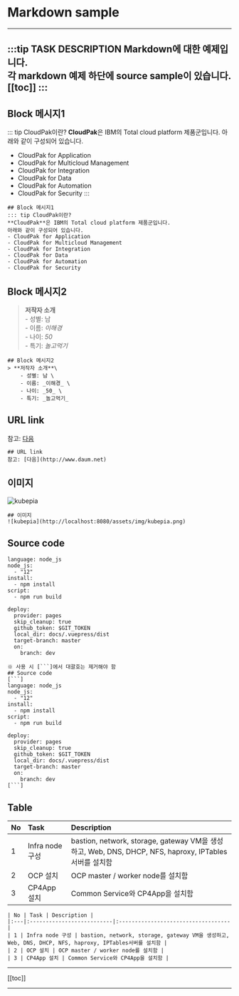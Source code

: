 # Markdown sample
---
:::tip TASK DESCRIPTION
Markdown에 대한 예제입니다.  
각 markdown 예제 하단에 source sample이 있습니다.   
[[toc]]
:::
---

## Block 메시지1
::: tip CloudPak이란?
**CloudPak**은 IBM의 Total cloud platform 제품군입니다.
아래와 같이 구성되어 있습니다.
- CloudPak for Application
- CloudPak for Multicloud Management
- CloudPak for Integration
- CloudPak for Data
- CloudPak for Automation
- CloudPak for Security
:::
```
## Block 메시지1
::: tip CloudPak이란?
**CloudPak**은 IBM의 Total cloud platform 제품군입니다.
아래와 같이 구성되어 있습니다.
- CloudPak for Application
- CloudPak for Multicloud Management
- CloudPak for Integration
- CloudPak for Data
- CloudPak for Automation
- CloudPak for Security
```

## Block 메시지2
> **저작자 소개**\
    - 성별: 남 \
    - 이름: _이해경_ \
    - 나이: _50_ \
    - 특기: _놀고먹기_
```
## Block 메시지2
> **저작자 소개**\
    - 성별: 남 \
    - 이름: _이해경_ \
    - 나이: _50_ \
    - 특기: _놀고먹기_
```

## URL link 
참고: [다음](http://www.daum.net)
```
## URL link 
참고: [다음](http://www.daum.net)
```

## 이미지 
![kubepia](http://localhost:8080/assets/img/kubepia.png)
```
## 이미지 
![kubepia](http://localhost:8080/assets/img/kubepia.png)
```

## Source code
``` 
language: node_js
node_js:
  - "12"
install:
  - npm install
script:
  - npm run build

deploy:
  provider: pages
  skip_cleanup: true
  github_token: $GIT_TOKEN
  local_dir: docs/.vuepress/dist
  target-branch: master
  on:
    branch: dev
```
```
※ 사용 시 [```]에서 대괄호는 제거해야 함
## Source code
[```] 
language: node_js
node_js:
  - "12"
install:
  - npm install
script:
  - npm run build

deploy:
  provider: pages
  skip_cleanup: true
  github_token: $GIT_TOKEN
  local_dir: docs/.vuepress/dist
  target-branch: master
  on:
    branch: dev
[```]
```

## Table
| No | Task | Description |
|:---|:--------------------------|:-----------------------------------|
| 1 | Infra node 구성 | bastion, network, storage, gateway VM을 생성하고, Web, DNS, DHCP, NFS, haproxy, IPTables서버를 설치함 |
| 2 | OCP 설치 | OCP master / worker node를 설치함 |
| 3 | CP4App 설치 | Common Service와 CP4App을 설치함 |
```
| No | Task | Description |
|:---|:--------------------------|:-----------------------------------|
| 1 | Infra node 구성 | bastion, network, storage, gateway VM을 생성하고, Web, DNS, DHCP, NFS, haproxy, IPTables서버를 설치함 |
| 2 | OCP 설치 | OCP master / worker node를 설치함 |
| 3 | CP4App 설치 | Common Service와 CP4App을 설치함 |
```
---
[[toc]]

---
<disqus/>
